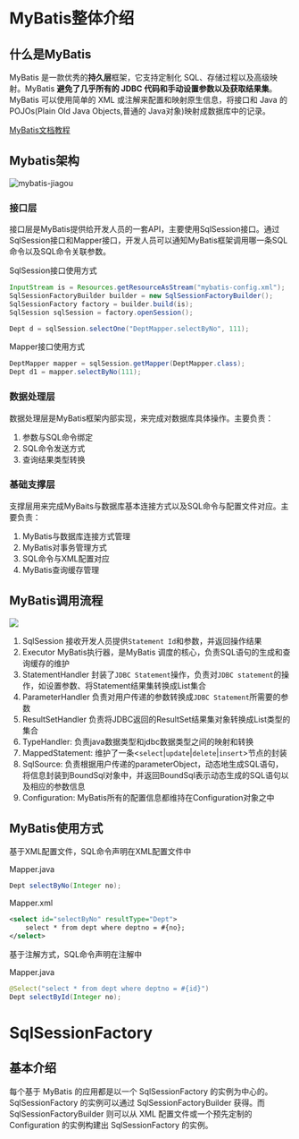 # MyBatis整体介绍

## 什么是MyBatis

MyBatis 是一款优秀的**持久层**框架，它支持定制化 SQL、存储过程以及高级映射。MyBatis **避免了几乎所有的 JDBC 代码和手动设置参数以及获取结果集**。MyBatis 可以使用简单的 XML 或注解来配置和映射原生信息，将接口和 Java 的 POJOs(Plain Old Java Objects,普通的 Java对象)映射成数据库中的记录。

[MyBatis文档教程](http://www.mybatis.org/mybatis-3/zh/project-info.html)

## Mybatis架构

![mybatis-jiagou](images\mybatis-jiagou.png)

### 接口层

接口层是MyBatis提供给开发人员的一套API，主要使用SqlSession接口。通过SqlSession接口和Mapper接口，开发人员可以通知MyBatis框架调用哪一条SQL命令以及SQL命令关联参数。

SqlSession接口使用方式

```java
InputStream is = Resources.getResourceAsStream("mybatis-config.xml");
SqlSessionFactoryBuilder builder = new SqlSessionFactoryBuilder();
SqlSessionFactory factory = builder.build(is);
SqlSession sqlSession = factory.openSession();

Dept d = sqlSession.selectOne("DeptMapper.selectByNo", 111);
```

Mapper接口使用方式

```java
DeptMapper mapper = sqlSession.getMapper(DeptMapper.class);
Dept d1 = mapper.selectByNo(111);
```



### 数据处理层

数据处理层是MyBatis框架内部实现，来完成对数据库具体操作。主要负责：

1. 参数与SQL命令绑定
2. SQL命令发送方式
3. 查询结果类型转换

### 基础支撑层

支撑层用来完成MyBaits与数据库基本连接方式以及SQL命令与配置文件对应。主要负责：

1. MyBatis与数据库连接方式管理
2. MyBatis对事务管理方式
3. SQL命令与XML配置对应
4. MyBatis查询缓存管理

## MyBatis调用流程

![](F:\kkb\Java-learn\doc\images\mybatis调用流程.png)

1. SqlSession
   接收开发人员提供`Statement Id`和参数，并返回操作结果
2. Executor
   MyBatis执行器，是MyBatis 调度的核心，负责SQL语句的生成和查询缓存的维护
3. StatementHandler
   封装了`JDBC Statement`操作，负责对`JDBC statement`的操作，如设置参数、将Statement结果集转换成List集合
4. ParameterHandler
   负责对用户传递的参数转换成`JDBC Statement`所需要的参数
5. ResultSetHandler
   负责将JDBC返回的ResultSet结果集对象转换成List类型的集合
6. TypeHandler:
   负责java数据类型和jdbc数据类型之间的映射和转换
7. MappedStatement:
   维护了一条<`select`|`update`|`delete`|`insert`>节点的封装
8. SqlSource:
   负责根据用户传递的parameterObject，动态地生成SQL语句，将信息封装到BoundSql对象中，并返回BoundSql表示动态生成的SQL语句以及相应的参数信息
9. Configuration:
   MyBatis所有的配置信息都维持在Configuration对象之中

## MyBatis使用方式
基于XML配置文件，SQL命令声明在XML配置文件中

Mapper.java

```java
Dept selectByNo(Integer no);
```

Mapper.xml

```xml
<select id="selectByNo" resultType="Dept">
    select * from dept where deptno = #{no};
</select>
```



基于注解方式，SQL命令声明在注解中

Mapper.java

```java
@Select("select * from dept where deptno = #{id}")
Dept selectById(Integer no);
```

# SqlSessionFactory

## 基本介绍

每个基于 MyBatis 的应用都是以一个 SqlSessionFactory 的实例为中心的。SqlSessionFactory 的实例可以通过 SqlSessionFactoryBuilder 获得。而 SqlSessionFactoryBuilder 则可以从 XML 配置文件或一个预先定制的 Configuration 的实例构建出 SqlSessionFactory 的实例。